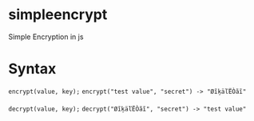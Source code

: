 # simpleencrypt
Simple Encryption in js

# Syntax
```encrypt(value, key);```
```encrypt("test value", "secret") -> "ØĩķäľËÒãĩ"```

```decrypt(value, key);```
```decrypt("ØĩķäľËÒãĩ", "secret") -> "test value"```
